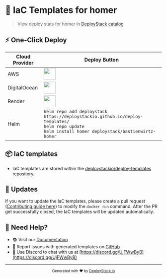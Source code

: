 # 🚀 IaC Templates for homer

> View deploy stats for homer in [DeployStack catalog](https://deploystack.io/c/bastienwirtz-homer)

## ⚡ One-Click Deploy

| Cloud Provider | Deploy Button |
|---------------|---------------|
| AWS | <a href="[deploy_path_aws_cfn]"><img src="https://github.com/htdio-stg/deploy-templates/blob/main/.assets/img/aws.svg" height="38"></a> |
| DigitalOcean | <a href="[deploy_path_do_dop]"><img src="https://github.com/htdio-stg/deploy-templates/blob/main/.assets/img/do.svg" height="38"></a> |
| Render | <a href="[deploy_path_rnd_rnd]"><img src="https://github.com/htdio-stg/deploy-templates/blob/main/.assets/img/rnd.svg" height="38"></a> |
| Helm | `helm repo add deploystack https://deploystackio.github.io/deploy-templates/`<br>`helm repo update`<br>`helm install homer deploystack/bastienwirtz-homer` |

## 📦 IaC templates

- IaC templates are stored within the [deploystackio/deploy-templates](https://github.com/deploystackio/deploy-templates/tree/main/bastienwirtz-homer) repository.

## 🔄 Updates

If you want to update the IaC templates, please create a pull request ([Contributing guide here](https://github.com/deploystackio/awesome-docker-run/blob/main/CONTRIBUTING.md)) to modify the `docker run` command. After the PR get successfully closed, the IaC templates will be updated automatically.

## 💬 Need Help?

- 📚 Visit our [Documentation](https://deploystack.io/docs)
- 🎯 Report issues with generated templates on [GitHub](https://github.com/deploystackio/docker-to-iac/issues)
- 📧 Use Discord to chat with us at [https://discord.gg/UjFWwByB](https://discord.gg/UjFWwByB)

---

<div align="center">
  <sub>Generated with ❤️ by <a href="https://deploystack.io">DeployStack.io</a></sub>
</div>
